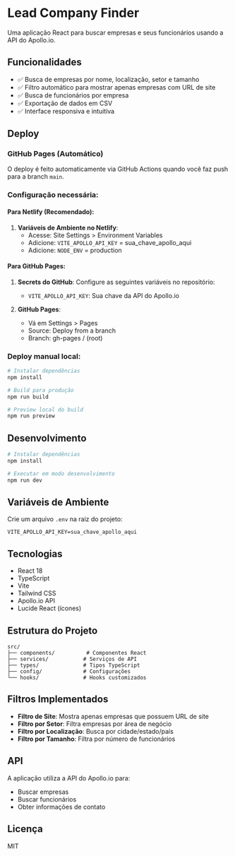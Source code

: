 # Lead Company Finder

Uma aplicação React para buscar empresas e seus funcionários usando a API do Apollo.io.

## Funcionalidades

- ✅ Busca de empresas por nome, localização, setor e tamanho
- ✅ Filtro automático para mostrar apenas empresas com URL de site
- ✅ Busca de funcionários por empresa
- ✅ Exportação de dados em CSV
- ✅ Interface responsiva e intuitiva

## Deploy

### GitHub Pages (Automático)

O deploy é feito automaticamente via GitHub Actions quando você faz push para a branch `main`.

### Configuração necessária:

#### Para Netlify (Recomendado):
1. **Variáveis de Ambiente no Netlify**:
   - Acesse: Site Settings > Environment Variables
   - Adicione: `VITE_APOLLO_API_KEY` = sua_chave_apollo_aqui
   - Adicione: `NODE_ENV` = production

#### Para GitHub Pages:
1. **Secrets do GitHub**: Configure as seguintes variáveis no repositório:
   - `VITE_APOLLO_API_KEY`: Sua chave da API do Apollo.io

2. **GitHub Pages**: 
   - Vá em Settings > Pages
   - Source: Deploy from a branch
   - Branch: gh-pages / (root)

### Deploy manual local:

```bash
# Instalar dependências
npm install

# Build para produção
npm run build

# Preview local do build
npm run preview
```

## Desenvolvimento

```bash
# Instalar dependências
npm install

# Executar em modo desenvolvimento
npm run dev
```

## Variáveis de Ambiente

Crie um arquivo `.env` na raiz do projeto:

```env
VITE_APOLLO_API_KEY=sua_chave_apollo_aqui
```

## Tecnologias

- React 18
- TypeScript
- Vite
- Tailwind CSS
- Apollo.io API
- Lucide React (ícones)

## Estrutura do Projeto

```
src/
├── components/          # Componentes React
├── services/           # Serviços de API
├── types/              # Tipos TypeScript
├── config/             # Configurações
└── hooks/              # Hooks customizados
```

## Filtros Implementados

- **Filtro de Site**: Mostra apenas empresas que possuem URL de site
- **Filtro por Setor**: Filtra empresas por área de negócio
- **Filtro por Localização**: Busca por cidade/estado/país
- **Filtro por Tamanho**: Filtra por número de funcionários

## API

A aplicação utiliza a API do Apollo.io para:
- Buscar empresas
- Buscar funcionários
- Obter informações de contato

## Licença

MIT